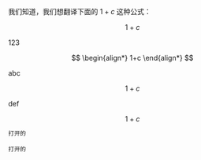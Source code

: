 我们知道，我们想翻译下面的 $1+c$ 这种公式：



$$ 1+c $$

123

$$
\begin{align*} 
1+c 
\end{align*}
$$

abc

$$ 1+c $$

def 

$$ 1+c $$

```rust
打开的
```


```jsjs
打开的
```